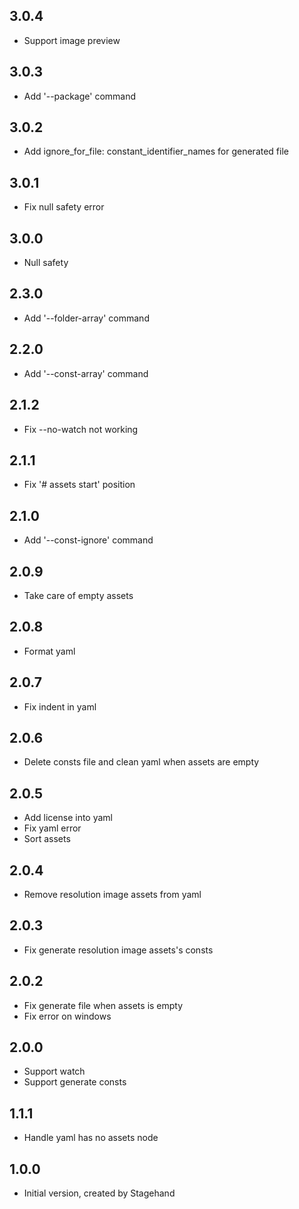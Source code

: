 ## 3.0.4

* Support image preview

## 3.0.3

* Add '--package' command

## 3.0.2

* Add ignore_for_file: constant_identifier_names for generated file

## 3.0.1

* Fix null safety error
  
## 3.0.0

* Null safety
  
## 2.3.0

* Add '--folder-array' command

## 2.2.0

* Add '--const-array' command
  
## 2.1.2

* Fix --no-watch not working
  
## 2.1.1

* Fix '# assets start' position

## 2.1.0

* Add '--const-ignore' command

## 2.0.9

* Take care of empty assets

## 2.0.8

* Format yaml

## 2.0.7

* Fix indent in yaml

## 2.0.6

* Delete consts file and clean yaml when assets are empty

## 2.0.5

* Add license into yaml
* Fix yaml error
* Sort assets

## 2.0.4

* Remove resolution image assets from yaml

## 2.0.3

* Fix generate resolution image assets's consts

## 2.0.2

* Fix generate file when assets is empty
* Fix error on windows

## 2.0.0

* Support watch
* Support generate consts

## 1.1.1

* Handle yaml has no assets node

## 1.0.0

* Initial version, created by Stagehand
